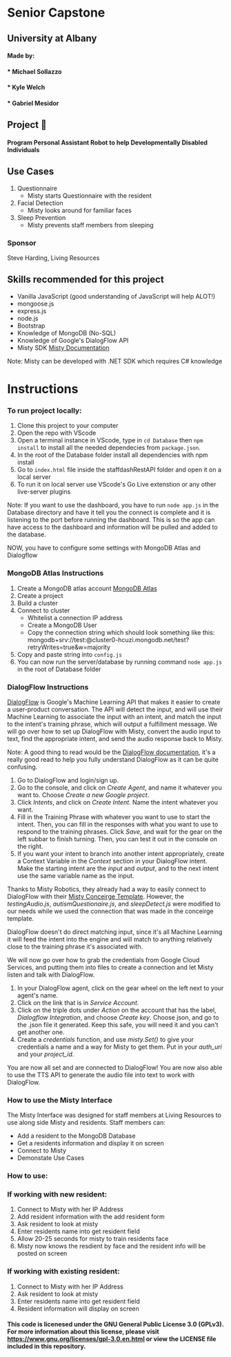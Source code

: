 # Senior Capstone
## University at Albany 
####	Made by:
####		* Michael Sollazzo
####		* Kyle Welch
####		* Gabriel Mesidor

## Project :robot:
#### Program Personal Assistant Robot to help Developmentally Disabled Individuals

## Use Cases 

1. Questionnaire
    - Misty starts Questionnaire with the resident 
2. Facial Detection 
    - Misty looks around for familiar faces 
3. Sleep Prevention 
    - Misty prevents staff members from sleeping 

### Sponsor
 Steve Harding, Living Resources

## Skills recommended for this project
 - Vanilla JavaScript (good understanding of JavaScript will help ALOT!)
 - mongoose.js
 - express.js
 - node.js
 - Bootstrap
 - Knowledge of MongoDB (No-SQL)
 - Knowledge of Google's DialogFlow API
 - Misty SDK [Misty Documentation](https://docs.mistyrobotics.com/)

Note: Misty can be developed with .NET SDK which requires C# knowledge

# Instructions 

### To run project locally:

1. Clone this project to your computer
2. Open the repo with VScode
3. Open a terminal instance in VScode, type in `cd Database` then `npm install` to install all the needed dependecies from `package.json`.
4. In the root of the Database folder install all dependencies with npm install
5. Go to `index.html` file inside the staffdashRestAPI folder and open it on a local server
6. To run it on local server use VScode's Go Live extenstion or any other live-server plugins

Note: If you want to use the dashboard, you have to run `node app.js` in the Database directory and have it tell you the connect is complete and it is listening to the port before running the dashboard. This is so the app can have access to the dashboard and information will be pulled and added to the database.

NOW, you have to configure some settings with MongoDB Atlas and Dialogflow

### MongoDB Atlas Instructions

1. Create a MongoDB atlas account [MongoDB Atlas](https://www.mongodb.com/cloud/atlas)
2. Create a project
3. Build a cluster
4. Connect to cluster 
    - Whitelist a connection IP address 
    - Create a MongoDB User
    - Copy the connection string which should look something like this: 
       mongodb+srv://test:<password>@cluster0-hcuzi.mongodb.net/test?retryWrites=true&w=majority
5. Copy and paste string into `config.js`
6. You can now run the server/database by running command `node app.js` in the root of Database folder

### DialogFlow Instructions

[DialogFlow](https://dialogflow.com/) is Google's Machine Learning API that makes it easier to create a user-product conversation. The API will detect the input, and will use their Machine Learning to associate the input with an intent, and match the input to the intent's training phrase, which will output a fulfillment message. We will go over how to set up DialogFlow with Misty, convert the audio input to text, find the appropriate intent, and send the audio response back to Misty.  

Note: A good thing to read would be the [DialogFlow documentation](https://cloud.google.com/dialogflow/docs/), it's a really good read to help you fully understand DialogFlow as it can be quite confusing.

1. Go to DialogFlow and login/sign up. 
2. Go to the console, and click on *Create Agent*, and name it whatever you want to. Choose *Create a new Google project*.
3. Click *Intents*, and click on *Create Intent*. Name the intent whatever you want.
4. Fill in the Training Phrase with whatever you want to use to start the intent. Then, you can fill in the responses with what you want to use to respond to the training phrases. Click *Save*, and wait for the gear on the left subbar to finish turning. Then, you can test it out in the console on the right.
5. If you want your intent to branch into another intent appropriately, create a Context Variable in the *Context* section in your DialogFlow intent. Make the starting intent are the *input* and *output*, and to the next intent use the same variable name as the input. 

Thanks to Misty Robotics, they already had a way to easily connect to DialogFlow with their [Misty Conceirge Template](https://github.com/MistySampleSkills/Misty-Concierge-Template). However, the *testingAudio.js*, *autismQuestionaire.js*, and *sleepDetect.js* were modified to our needs while we used the connection that was made in the conceirge template.

DialogFlow doesn't do direct matching input, since it's all Machine Learning it will feed the intent into the engine and will match to anything relatively close to the training phrase it's associated with. 

We will now go over how to grab the credentials from Google Cloud Services, and putting them into files to create a connection and let Misty listen and talk with DialogFlow. 

1. In your DialogFlow agent, click on the gear wheel on the left next to your agent's name. 
2. Click on the link that is in *Service Account*.
3. Click on the triple dots under *Action* on the account that has the label, *Dialogflow Integration*, and choose *Create key*. Choose json, and go to the .json file it generated. Keep this safe, you will need it and you can't get another one. 
4. Create a *credentials* function, and use *misty.Set()* to give your credentials a name and a way for Misty to get them. Put in your *auth_uri* and your *project_id*. 

You are now all set and are connected to DialogFlow! You are now also able to use the TTS API to generate the audio file into text to work with DialogFlow. 


### How to use the Misty Interface

The Misty Interface was designed for staff members at Living Resources to use along side Misty and residents. 
Staff members can: 

- Add a resident to the MongoDB Database 
- Get a residents information and display it on screen
- Connect to Misty 
- Demonstate Use Cases

### How to use: 

### If working with new resident:
 1. Connect to Misty with her IP Address
 2. Add resident information with the add resident form 
 3. Ask resident to look at misty
 4. Enter residents name into get resident field 
 5. Allow 20-25 seconds for misty to train residents face
 5. Misty now knows the resdient by face and the resident info will be posted on screen

### If working with existing resident: 
 1. Connect to Misty with her IP Address  
 2. Ask resident to look at misty
 3. Enter residents name into get resident field 
 4. Resident information will display on screen 
 

####	This code is licenesed under the GNU General Public License 3.0 (GPLv3). For more information about this license, please visit https://www.gnu.org/licenses/gpl-3.0.en.html or view the LICENSE file included in this repository.







